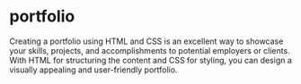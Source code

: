 # portfolio
Creating a portfolio using HTML and CSS is an excellent way to showcase your skills, projects, and accomplishments to potential employers or clients. With HTML for structuring the content and CSS for styling, you can design a visually appealing and user-friendly portfolio.
